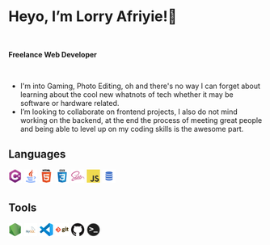 # Heyo, I’m Lorry Afriyie!👋
<br />

**Freelance Web Developer**

<br />


- I'm into Gaming, Photo Editing, oh and there's no way I can forget about learning about the cool new whatnots of tech whether it may be software or hardware related.
- I’m looking to collaborate on frontend projects, I also do not mind working on the backend, at the end the process of meeting great people and being able to level up on my coding skills is the awesome part.

## Languages 
<img alt="C#" align="left" width="26px" src="images/c-sharp.png" style="margin-right: 5px"  />
<img alt="Java" align="left" width="26px" src="images/java.png" style="margin-right: 5px" />
<img alt="HTML5" align="left" width="26px" style="margin-right: 5px" src="https://raw.githubusercontent.com/github/explore/80688e429a7d4ef2fca1e82350fe8e3517d3494d/topics/html/html.png" />
<img alt="CSS3" align="left" width="26px" style="margin-right: 5px" src="https://raw.githubusercontent.com/github/explore/80688e429a7d4ef2fca1e82350fe8e3517d3494d/topics/css/css.png" />
<img alt="Sass" align="left" width="26px" style="margin-right: 5px" src="https://raw.githubusercontent.com/github/explore/80688e429a7d4ef2fca1e82350fe8e3517d3494d/topics/sass/sass.png" />
<img alt="JavaScript" align="left" width="26px" style="margin-right: 5px" src="https://raw.githubusercontent.com/github/explore/80688e429a7d4ef2fca1e82350fe8e3517d3494d/topics/javascript/javascript.png" />
<img alt="SQL" align="left" width="26px" src="https://raw.githubusercontent.com/github/explore/80688e429a7d4ef2fca1e82350fe8e3517d3494d/topics/sql/sql.png" />
<br />
<br />

## Tools
<img alt="Node.js" align="left" width="26px" style="margin-right: 5px" src="https://raw.githubusercontent.com/github/explore/80688e429a7d4ef2fca1e82350fe8e3517d3494d/topics/nodejs/nodejs.png" />
<img alt="MySQL" align="left" width="26px" style="margin-right: 5px" src="https://raw.githubusercontent.com/github/explore/80688e429a7d4ef2fca1e82350fe8e3517d3494d/topics/mysql/mysql.png" />
<img alt="Visual Studio Code" align="left" width="26px" style="margin-right: 5px" src="https://raw.githubusercontent.com/github/explore/80688e429a7d4ef2fca1e82350fe8e3517d3494d/topics/visual-studio-code/visual-studio-code.png" /> 
<img alt="Git" align="left" width="26px" style="margin-right: 5px" src="https://raw.githubusercontent.com/github/explore/80688e429a7d4ef2fca1e82350fe8e3517d3494d/topics/git/git.png" />
<img alt="GitHub" align="left" width="26px" style="margin-right: 5px" src="https://raw.githubusercontent.com/github/explore/78df643247d429f6cc873026c0622819ad797942/topics/github/github.png" />
<img alt="Terminal" align="left" width="26px" style="margin-right: 5px" src="https://raw.githubusercontent.com/github/explore/80688e429a7d4ef2fca1e82350fe8e3517d3494d/topics/terminal/terminal.png" />
<br />
<br />



<!---
LorryAfriyie/LorryAfriyie is a ✨ special ✨ repository because its `README.md` (this file) appears on your GitHub profile.
You can click the Preview link to take a look at your changes.
--->
